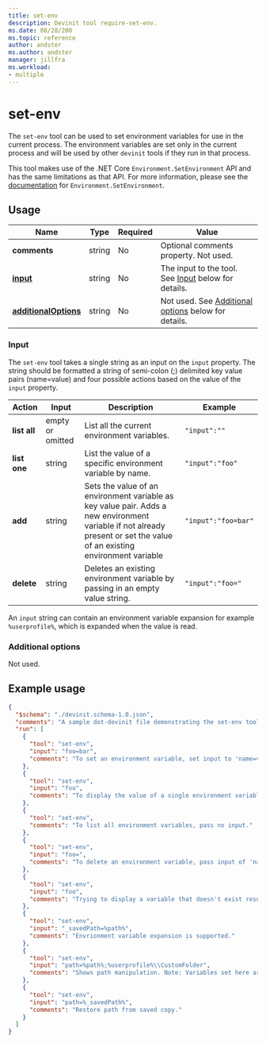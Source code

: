 ```yaml
---
title: set-env
description: Devinit tool require-set-env.
ms.date: 08/28/200
ms.topic: reference
author: andster
ms.author: andster
manager: jillfra
ms.workload:
- multiple
---
```

# set-env

The `set-env` tool can be used to set environment variables for use in the current process. The environment variables are set only in the current process and will be used by other `devinit` tools if they run in that process.

This tool makes use of the .NET Core `Environment.SetEnvironment` API and has the same limitations as that API. For more information, please see the [documentation](https://docs.microsoft.com/dotnet/api/system.environment.setenvironmentvariable?view=netcore-3.1) for `Environment.SetEnvironment`.

## Usage

| Name                                         | Type   | Required | Value                                                                       |
|----------------------------------------------|--------|----------|-----------------------------------------------------------------------------|
| **comments**                                 | string | No       | Optional comments property. Not used.                                       |
| [**input**](#input)                          | string | No       | The input to the tool. See [Input](#input) below for details.               |
| [**additionalOptions**](#additional-options) | string | No       | Not used. See [Additional options](#additional-options) below for details.  |

### Input

The `set-env` tool takes a single string as an input on the `input` property. The string should be formatted a string of semi-colon (;) delimited key value pairs (name=value) and four possible actions based on the value of the `input` property.

| Action       | Input            | Description                                                                                                                                                              | Example             |
|--------------|------------------|--------------------------------------------------------------------------------------------------------------------------------------------------------------------------|---------------------|
| **list all** | empty or omitted | List all the current environment variables.                                                                                                                              | `"input":""`        |
| **list one** | string           | List the value of a specific environment variable by name.                                                                                                               | `"input":"foo"`     |
| **add**      | string           | Sets the value of an environment variable as key value pair. Adds a new environment variable if not already present or set the value of an existing environment variable | `"input":"foo=bar"` |
| **delete**   | string           | Deletes an existing environment variable by passing in an empty value string.                                                                                            | `"input":"foo="`    |

An `input` string can contain an environment variable expansion for example `%userprofile%`, which is expanded when the value is read.

### Additional options

Not used.

## Example usage

```json
{
  "$schema": "./devinit.schema-1.0.json",
  "comments": "A sample dot-devinit file demonstrating the set-env tool.",
  "run": [
    {
      "tool": "set-env",
      "input": "foo=bar",
      "comments": "To set an environment variable, set input to 'name=value'."
    },
    {
      "tool": "set-env",
      "input": "foo",
      "comments": "To display the value of a single environment variable, set input to the name of the variable."
    },
    {
      "tool": "set-env",
      "comments": "To list all environment variables, pass no input."
    },
    {
      "tool": "set-env",
      "input": "foo=",
      "comments": "To delete an environment variable, pass input of 'name='."
    },
    {
      "tool": "set-env",
      "input": "foo",
      "comments": "Trying to display a variable that doesn't exist results in a warning."
    },
    {
      "tool": "set-env",
      "input": "_savedPath=%path%",
      "comments": "Envrionment variable expansion is supported."
    },
    {
      "tool": "set-env",
      "input": "path=%path%;%userprofile%\\CustomFolder",
      "comments": "Shows path manipulation. Note: Variables set here are not persisted."
    },
    {
      "tool": "set-env",
      "input": "path=%_savedPath%",
      "comments": "Restore path from saved copy."
    }
  ]
}
```
